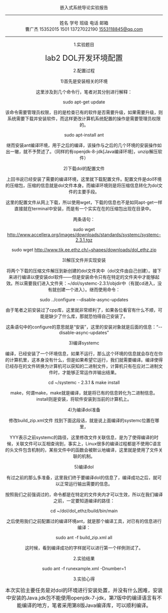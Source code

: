 

<center>嵌入式系统导论实验报告

---

   姓名 	   学号   	 班级 	    电话     	       邮箱        
  曹广杰 	15352015	1501	13727022190	1553118845@qq.com

---

1.实验题目

<center><font size=5>lab2 DOL开发环境配置</font></center >

2.配置过程

1)首先是安装相关的环境

这里涉及到几个命令行，笔者对其分别进行解释：

<center>sudo apt-get update</center >

该命令需要管理员权限，目的是检查已有的软件是否需要升级，如果需要升级，则系统需要下载并安装软件，而这样更改计算机系统配置的操作是需要管理员权限的。

<center>sudo apt-install ant</center >

继而安装ant编译环境，用于之后的编译，该操作与之后的几个环境的安装操作如出一辙，就不予赘述了。（同样的有openjdk-8-jdk[Java编译环境]，unzip解压软件）

2)下载dol的配置文件

上回书说已经安装了需要的编译环境，这里就下载配置文件。配置文件是dol环境的压缩包，压缩的信息就是dol文件本身。而编译环境则是将压缩信息转化为dol文件的主要手段。

这里的配置文件从网上下载，所以使用wget，下载的信息也不是如同apt-get一样直接就在terminal中安装，而是有一个实实在在的压缩包出现在目录中。

两条语句：

sudo wget http://www.accellera.org/images/downloads/standards/systemc/systemc-2.3.1.tgz

sudo wget http://www.tik.ee.ethz.ch/~shapes/downloads/dol_ethz.zip

3)解压文件并实现安装

将两个下载的压缩文件解压到新创建的dol文件夹中（dol文件由自己创建）。接下来进行编译以便安装dol软件——但是安装命令只有在特定的文件夹中才能够起效。所以需要我们进入文件夹：~/dol/systemc-2.3.1/objdir中（有就cd进入，没有就创建一个进入）。继而使用命令：

sudo ../configure --disable-async-updates

由于笔者之前安装过了cpp库，这里就非常顺利了，如果各位看官有什么不顺，可能是缺少了什么库，那就恐怕得自己安装了。

这条语句中的configure的意思就是“安装”，这里的安装对象就是后面的信息：“--disable-async-updates”

3)编译systemc

编译，已经安装了一个环境信息，如果不运行，那么这个环境的信息就会存在在你的计算机里，这本身没有什么，但是如果希望它运行，我们就需要编译。编译使得已经存在的文件转换为计算机可以获知的二进制文件，计算机只有在应对二进制文件时，才能够正常运作并输出结果。

cd ~/systemc - 2.3.1 & make install



make，何谓make，make就是编译，就是将已有的信息转化为二进制信息。install则是安装，将软件安装到当前的计算机上。



4)为编译dol准备

修改build_zip.xml文件 找到下面这段话，就是说上面编译的systemc位置在哪里，

<property name="systemc.inc" value="YYY/include"/> 

<property name="systemc.lib" value="YYY/lib-linux/libsystemc.a"/>

YYY表示之前systemc的路径，这里修改文件关联信息，是为了使得编译的时候，关联文件可以互相查询到，事实上，Linux很多的编译过程都是不使用C语言的头文件包含机制的，某些文件中的函数会被默认地编译，这里就是使用了文件关联的机制。

5)编译dol

有过之前的那么多准备，这里我们终于要编译dol的信息了，编译成功之后，就可以正常运行输出需要的信息。

按照我们之前强调过的，命令都是在特定的文件夹内才可以生效，所以在我们编译之前，一定要知道编译的路径：

cd ~/dol/dol_ethz/build/bin/main

之后使用我们之前配置过的编译环境ant，就是那个编译工具，对已有的信息进行编译：

sudo ant -f build_zip.xml all

这时候，看到编译成功的字样就可以进行第一个样例测试了。

2.实验结果

sudo ant -f runexample.xml -Dnumber=1





3.实验心得

<font size = 3>

本次实验主要任务是对dol的环境进行安装处置，并没有什么困难，安装中安装的Java.jdk包不能使用openjdk-7-jdk，第7版中的编译语言有不能编译的地方，笔者采用第8版Java编译库，可以顺利编译。</font>
